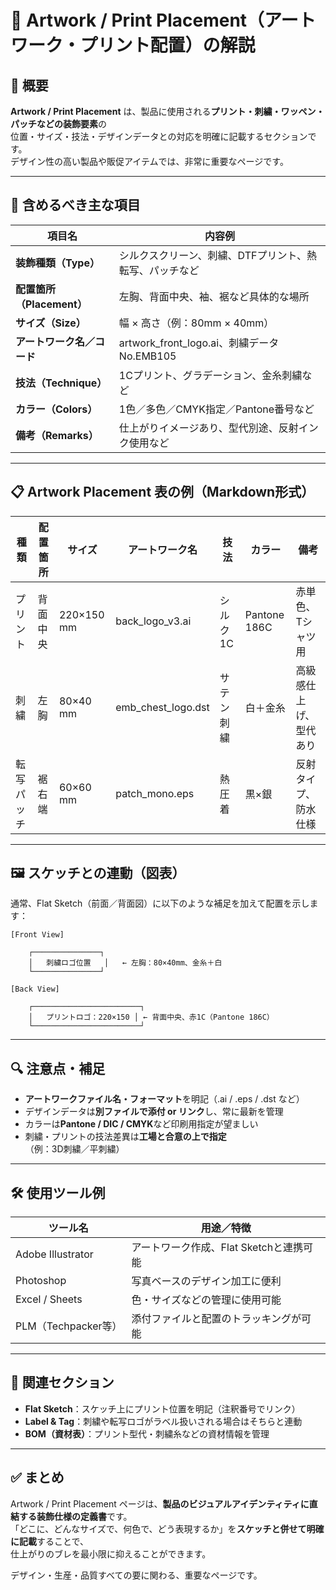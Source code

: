 # 🎨 Artwork / Print Placement（アートワーク・プリント配置）の解説

## 📌 概要

**Artwork / Print Placement** は、製品に使用される**プリント・刺繍・ワッペン・パッチなどの装飾要素**の  
位置・サイズ・技法・デザインデータとの対応を明確に記載するセクションです。  
デザイン性の高い製品や販促アイテムでは、非常に重要なページです。

---

## 🧷 含めるべき主な項目

| 項目名                  | 内容例 |
|-------------------------|--------|
| **装飾種類（Type）**      | シルクスクリーン、刺繍、DTFプリント、熱転写、パッチなど |
| **配置箇所（Placement）**| 左胸、背面中央、袖、裾など具体的な場所 |
| **サイズ（Size）**       | 幅 × 高さ（例：80mm × 40mm） |
| **アートワーク名／コード**| artwork_front_logo.ai、刺繍データ No.EMB105 |
| **技法（Technique）**    | 1Cプリント、グラデーション、金糸刺繍など |
| **カラー（Colors）**     | 1色／多色／CMYK指定／Pantone番号など |
| **備考（Remarks）**       | 仕上がりイメージあり、型代別途、反射インク使用など |

---

## 📋 Artwork Placement 表の例（Markdown形式）

| 種類       | 配置箇所   | サイズ     | アートワーク名       | 技法             | カラー        | 備考                       |
|------------|------------|------------|----------------------|------------------|---------------|----------------------------|
| プリント    | 背面中央   | 220×150 mm | back_logo_v3.ai      | シルク1C         | Pantone 186C  | 赤単色、Tシャツ用          |
| 刺繍       | 左胸       | 80×40 mm   | emb_chest_logo.dst   | サテン刺繍       | 白＋金糸       | 高級感仕上げ、型代あり     |
| 転写パッチ  | 裾右端     | 60×60 mm   | patch_mono.eps       | 熱圧着           | 黒×銀         | 反射タイプ、防水仕様       |

---

## 🖼 スケッチとの連動（図表）

通常、Flat Sketch（前面／背面図）に以下のような補足を加えて配置を示します：

```
[Front View]

    ┌───────────────┐
    │   刺繍ロゴ位置   │   ← 左胸：80×40mm、金糸＋白
    └───────────────┘

[Back View]

    ┌────────────────────────┐
    │   プリントロゴ：220×150 │ ← 背面中央、赤1C（Pantone 186C）
    └────────────────────────┘
```

---

## 🔍 注意点・補足

- **アートワークファイル名・フォーマット**を明記（.ai / .eps / .dst など）
- デザインデータは**別ファイルで添付 or リンク**し、常に最新を管理
- カラーは**Pantone / DIC / CMYK**など印刷用指定が望ましい
- 刺繍・プリントの技法差異は**工場と合意の上で指定**（例：3D刺繍／平刺繍）

---

## 🛠 使用ツール例

| ツール名            | 用途／特徴                                  |
|---------------------|----------------------------------------------|
| Adobe Illustrator   | アートワーク作成、Flat Sketchと連携可能      |
| Photoshop           | 写真ベースのデザイン加工に便利               |
| Excel / Sheets      | 色・サイズなどの管理に使用可能               |
| PLM（Techpacker等） | 添付ファイルと配置のトラッキングが可能       |

---

## 🔄 関連セクション

- **Flat Sketch**：スケッチ上にプリント位置を明記（注釈番号でリンク）
- **Label & Tag**：刺繍や転写ロゴがラベル扱いされる場合はそちらと連動
- **BOM（資材表）**：プリント型代・刺繍糸などの資材情報を管理

---

## ✅ まとめ

Artwork / Print Placement ページは、**製品のビジュアルアイデンティティに直結する装飾仕様の定義書**です。  
「どこに、どんなサイズで、何色で、どう表現するか」を**スケッチと併せて明確に記載**することで、  
仕上がりのブレを最小限に抑えることができます。

デザイン・生産・品質すべての要に関わる、重要なページです。
